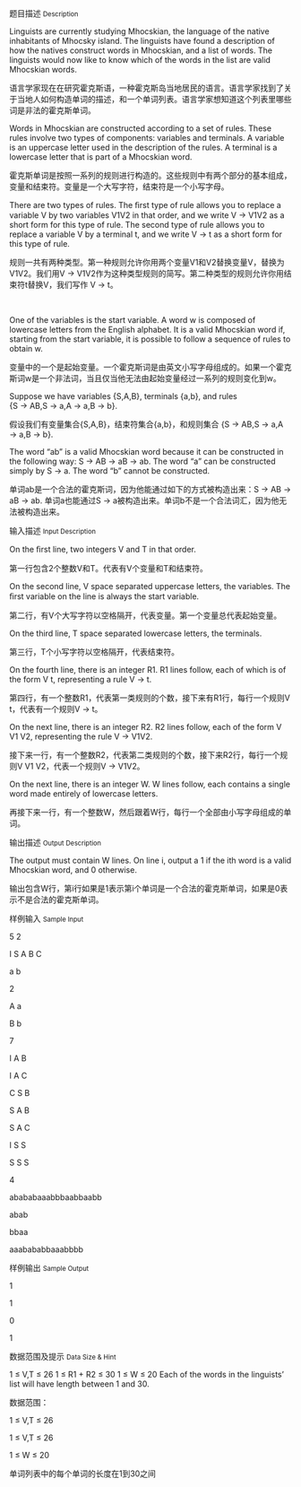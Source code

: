 <div class="panel panel-default">
<div class="area-title">
<span>
题目描述
<small>Description</small>
</span></div>
<div class="panel-body">

<p>Linguists are currently studying Mhocskian, the language of the native inhabitants of Mhocsky island. The linguists have found a description of how the natives construct words in Mhocskian, and a list of words. The linguists would now like to know which of the words in the list are valid Mhocskian words.</p>
<p>语言学家现在在研究霍克斯语，一种霍克斯岛当地居民的语言。语言学家找到了关于当地人如何构造单词的描述，和一个单词列表。语言学家想知道这个列表里哪些词是非法的霍克斯单词。</p>
<p>Words in Mhocskian are constructed according to a set of rules. These rules involve two types of components: variables and terminals. A variable is an uppercase letter used in the description of the rules. A terminal is a lowercase letter that is part of a Mhocskian word.</p>
<p><span style="">霍克斯单词是按照一系列的规则进行构造的。这些规则中有两个部分的基本组成，变量和结束符。变量是一个大写字符，结束符是一个小写字母。</span></p>
<p><span style="">There are two types of rules. The ﬁrst type of rule allows you to replace a variable V by two variables V1V2 in that order, and we write V → V1V2 as a short form for this type of rule. The second type of rule allows you to replace a variable V by a terminal t, and we write V → t as a short form for this type of rule.</span></p>
<p><span style="">规则一共有两种类型。第一种规则允许你用两个变量V1和V2</span><span style="">替换变量V，替换为V1V2。我们用V → V1V2作为这种类型规则的简写。第二种类型的规则允许你用结束符t替换V，我们写作 V → t。</span></p>
<p> </p>
<p>One of the variables is the start variable. A word w is composed of lowercase letters from the English alphabet. It is a valid Mhocskian word if, starting from the start variable, it is possible to follow a sequence of rules to obtain w.</p>
<p>变量中的一个是起始变量。一个霍克斯词是由英文小写字母组成的。如果一个霍克斯词w是一个非法词，当且仅当他无法由起始变量经过一系列的规则变化到w。</p>
<p>Suppose we have variables {S,A,B}, terminals {a,b}, and rules<br>{S → AB,S → a,A → a,B → b}.</p>
<p>假设我们有变量集合{S,A,B}，结束符集合{a,b}，和规则集合 <span style="">{S → AB,S → a,A → a,B → b}.</span></p>
<p>The word “ab” is a valid Mhocskian word because it can be constructed in the following way: S → AB → aB → ab. The word “a” can be constructed simply by S → a. The word “b” cannot be constructed.</p>
<p>单词ab是一个合法的霍克斯词，因为他能通过如下的方式被构造出来：S → AB → aB → ab. 单词a也能通过S → a被构造出来。单词b不是一个合法词汇，因为他无法被构造出来。</p>

</div>
</div>

<div class="panel panel-default">
<div class="area-title">
<span>
输入描述
<small>Input Description</small>
</span></div>
<div class="panel-body">
<p>On the ﬁrst line, two integers V and T in that order.</p>
<p>第一行包含2个整数V和T。代表有V个变量和T和结束符。</p>
<p><span style="">On the second line, V space separated uppercase letters, the variables. The ﬁrst variable on the line is always the start variable.</span></p>
<p>第二行，有V个大写字符以空格隔开，代表变量。第一个变量总代表起始变量。</p>
<p><span style="">On the third line, T space separated lowercase letters, the terminals.</span></p>
<p>第三行，T个小写字符以空格隔开，代表结束符。</p>
<p>On the fourth line, there is an integer R1. R1 lines follow, each of which is of the form V t, representing a rule V → t.</p>
<p>第四行，有一个整数R1，代表第一类规则的个数，接下来有R1行，每行一个规则V t，代表有一个规则V → t。</p>
<p><span style="">On the next line, there is an integer R2. R2 lines follow, each of the form V V1 V2, representing the rule V → V1V2.</span></p>
<p>接下来一行，有一个整数R2，代表第二类规则的个数，接下来R2行，每行一个规则V V1 V2，代表一个规则V → V1V2。</p>
<p>On the next line, there is an integer W. W lines follow, each contains a single word made entirely of lowercase letters.</p>
<p>再接下来一行，有一个整数W，然后跟着W行，每行一个全部由小写字母组成的单词。</p>

</div>
</div>
<div  class="panel panel-default">
<div class="area-title">
<span>
输出描述
<small>Output Description</small>
</span></div>
<div class="panel-body">

<p>The output must contain W lines. On line i, output a 1 if the ith word is a valid Mhocskian word, and 0 otherwise.</p>
<p>输出包含W行，第i行如果是1表示第i个单词是一个合法的霍克斯单词，如果是0表示不是合法的霍克斯单词。</p>

</div>
</div>


<div class="panel panel-default">
<div class="area-title">
<span>
样例输入
<small>Sample Input</small>
</span></div>
<div class="panel-body">
<p>5 2</p>
<p>I S A B C</p>
<p>a b</p>
<p>2</p>
<p>A a</p>
<p>B b</p>
<p>7</p>
<p>I A B</p>
<p>I A C</p>
<p>C S B</p>
<p>S A B</p>
<p>S A C</p>
<p>I S S</p>
<p>S S S</p>
<p>4</p>
<p>abababaaabbbaabbaabb</p>
<p>abab</p>
<p>bbaa</p>
<p>aaabababbaaabbbb</p>

</div>
</div>

<div class="panel panel-default">
<div class="area-title">
<span>
样例输出
<small>Sample Output</small>
</span></div>
<div class="panel-body">
<p>1</p>
<p>1</p>
<p>0</p>
<p>1</p>

</div>
</div>

<div class="panel panel-default">
<div class="area-title">
<span>
数据范围及提示
<small>Data Size & Hint</small>
</span></div>
<div class="panel-body">
<p>1 ≤ V,T ≤ 26 1 ≤ R1 + R2 ≤ 30 1 ≤ W ≤ 20 Each of the words in the linguists’ list will have length between 1 and 30.</p>
<p>数据范围：</p>
<p>1 ≤ V,T ≤ 26</p>
<p>1 ≤ V,T ≤ 26</p>
<p>1 ≤ W ≤ 20</p>
<p>单词列表中的每个单词的长度在1到30之间</p>
</div>
</div>